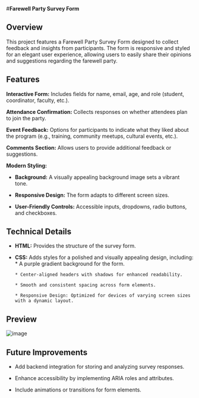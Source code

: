#**Farewell Party Survey Form**
## **Overview**
This project features a Farewell Party Survey Form designed to collect feedback and insights from participants. The form is responsive and styled for an elegant user experience, allowing users to easily share their opinions and suggestions regarding the farewell party.

## **Features**
**Interactive Form:** Includes fields for name, email, age, and role (student, coordinator, faculty, etc.).  

**Attendance Confirmation:** Collects responses on whether attendees plan to join the party.  

**Event Feedback:** Options for participants to indicate what they liked about the program (e.g., training, community meetups, cultural events, etc.).  

**Comments Section:** Allows users to provide additional feedback or suggestions.  

**Modern Styling:**
  * **Background:** A visually appealing background image sets a vibrant tone.

  * **Responsive Design:** The form adapts to different screen sizes.
    
  * **User-Friendly Controls:** Accessible inputs, dropdowns, radio buttons, and checkboxes.
    

## **Technical Details**
* **HTML:** Provides the structure of the survey form.
* **CSS:** Adds styles for a polished and visually appealing design, including:
      * A purple gradient background for the form.
  
      * Center-aligned headers with shadows for enhanced readability.
  
      * Smooth and consistent spacing across form elements.
  
      * Responsive Design: Optimized for devices of varying screen sizes with a dynamic layout.
  

## **Preview**
![image](https://github.com/user-attachments/assets/3cdcf992-a46a-4671-9c1a-3d22a759dde1)


## **Future Improvements**
* Add backend integration for storing and analyzing survey responses.
  
* Enhance accessibility by implementing ARIA roles and attributes.
  
* Include animations or transitions for form elements.

